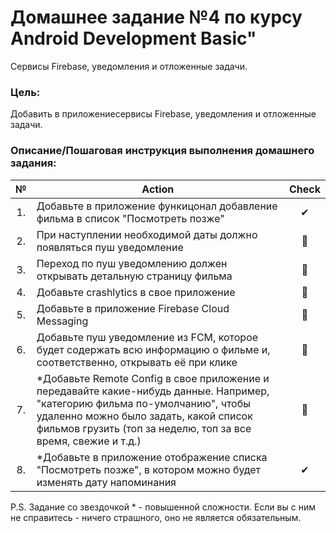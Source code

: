 # Домашнее задание №4 по курсу Android Development Basic" 

Сервисы Firebase, уведомления и отложенные задачи.

### Цель:
Добавить в приложениесервисы Firebase, уведомления и отложенные задачи.

### Описание/Пошаговая инструкция выполнения домашнего задания:
| № | Action | Check
| :-: | ------ | :-----: |
|1. |Добавьте в приложение функицонал добавление фильма в список "Посмотреть позже"|✔|
|2. |При наступлении необходимой даты должно появляться пуш уведомление|🤢|
|3. |Переход по пуш уведомлению должен открывать детальную страницу фильма|🤢|
|4. |Добавьте crashlytics в свое приложение|🤢|
|5. |Добавьте в приложение Firebase Cloud Messaging|🤢|
|6. |Добавьте пуш уведомление из FCM, которое будет содержать всю информацию о фильме и, соответственно, открывать её при клике|🤢|
|7. |*Добавьте Remote Config в свое приложение и передавайте какие-нибудь данные. Например, "категорию фильма по-умолчанию", чтобы удаленно можно было задать, какой список фильмов грузить (топ за неделю, топ за все время, свежие и т.д.)|🤢|
|8. |*Добавьте в приложение отображение списка "Посмотреть позже", в котором можно будет изменять дату напоминания|✔|

P.S. Задание со звездочкой * - повышенной сложности. Если вы с ним не справитесь - ничего страшного, оно не является обязательным.
